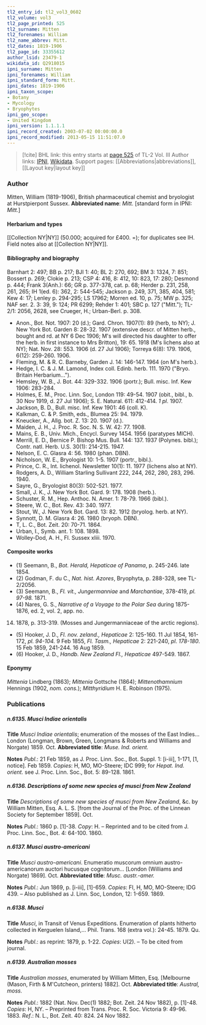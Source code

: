 ```yaml
---
tl2_entry_id: tl2_vol3_0602
tl2_volume: vol3
tl2_page_printed: 525
tl2_surname: Mitten
tl2_forenames: William
tl2_name_abbrev: Mitt.
tl2_dates: 1819-1906
tl2_page_id: 33355612
author_lsid: 23479-1
wikidata_id: Q2918015
ipni_surname: Mitten
ipni_forenames: William
ipni_standard_form: Mitt.
ipni_dates: 1819-1906
ipni_taxon_scope: 
- Botany
- Mycology
- Bryophytes
ipni_geo_scope: 
- United Kingdom
ipni_version: 1.1.1.1
ipni_record_created: 2003-07-02 00:00:00.0
ipni_record_modified: 2013-05-15 11:51:07.0
---
```


> [!cite] BHL link: this entry starts at [page 525](https://www.biodiversitylibrary.org/page/33355612) of TL-2 Vol. III
> Author links: [IPNI](https://www.ipni.org/a/23479-1), [Wikidata](https://www.wikidata.org/wiki/Q2918015). Support pages: [[Abbreviations|abbreviations]], [[Layout key|layout key]]

### Author

Mitten, William (1819-1906), British pharmaceutical chemist and bryologist at Hurstpierpont Sussex. 
**Abbreviated name**: *Mitt.* \[standard form in IPNI: *Mitt.*\]

#### Herbarium and types

[[Collection NY|NY]] (50.000; acquired for £400. =); for duplicates see IH. Field notes also at [[Collection NY|NY]].

#### Bibliography and biography

Barnhart 2: 497; BB p. 217; BJI 1: 40; BL 2: 270, 692; BM 3: 1324, 7: 851; Bossert p. 269; Clokie p. 213; CSP 4: 416, 8: 412, 10: 823, 17: 280; Desmond p. 444; Frank 3(Anh.): 66; GR p. 377-378, cat. p. 68; Herder p. 231, 258, 261, 265; IH 1(ed. 6): 362, 2: 544-545; Jackson p. 249, 371, 385, 404, 581; Kew 4: 17; Lenley p. 294-295; LS 17962; Morren ed. 10, p. 75; MW p. 325; NAF ser. 2. 3: 39, 9: 124; PR 6299; Rehder 1: 401; SBC p. 127 ("Mitt."); TL-2/1: 2056, 2628, see Crueger, H.; Urban-Berl. p. 308.
- Anon., Bot. Not. 1907: 20 (d.); Gard. Chron. 1907(1): 89 (herb, to NY); J. New York Bot. Garden 8: 28-32. 1907 (extensive descr. of Mitten herb., bought and rd. at NY 6 Dec 1906; M's will directed his daughter to offer the herb. in first instance to Mrs Britton), 19: 65. 1918 (M's lichens also at NY); Nat. Nov. 28: 553. 1906 (d. 27 Jul 1906); Torreya 6(8): 179. 1906, 6(12): 259-260. 1906.
- Fleming, M. & R. C. Barneby, Garden J. 14: 146-147. 1964 (on M's herb.).
- Hedge, I. C. & J. M. Lamond, Index coll. Edinb. herb. 111. 1970 ("Bryo. Britain Herbarium...").
- Hemsley, W. B., J. Bot. 44: 329-332. 1906 (portr.); Bull. misc. Inf. Kew 1906: 283-284.
- Holmes, E. M., Proc. Linn. Soc, London 119: 49-54. 1907 (obit., bibl., b. 30 Nov 1919, d. 27 Jul 1906); S. E. Natural. 611: 412-414. *1 pl*. 1907.
- Jackson, B. D., Bull. misc. Inf. Kew 1901: 46 (coll. K).
- Kalkman, C. & P. Smith, eds., Blumea 25: 94. 1979.
- Kneucker, A., Allg. bot. Z. 13: 20. 1907 (d.).
- Maiden, J. H., J. Proc. R. Soc. N. S. W. 42: 77. 1908.
- Mains, E. B., Univ. Mich., Encycl. Survey 1454. 1956 (paratypes MICH).
- Merrill, E. D., Bernice P. Bishop Mus. Bull. 144: 137. 1937 (Polynes. bibl.); Contr. natl. Herb. U.S. 30(1): 214-215. 1947.
- Nelson, E. C. Glasra 4: 56. 1980 (phan. DBN).
- Nicholson, W. E., Bryologist 10: 1-5. 1907 (portr., bibl.).
- Prince, C. R., Int. lichenol. Newsletter 10(1): 11. 1977 (lichens also at NY).
- Rodgers, A. D., William Starling Sullivant 222, 244, 262, 280, 283, 296. 1940.
- Sayre, G., Bryologist 80(3): 502-521. 1977.
- Small, J. K., J. New York Bot. Gard. 9: 178. 1908 (herb.).
- Schuster, R. M., Hep. Anthoc. N. Amer. 1: 78-79. 1966 (bibl.).
- Steere, W. C., Bot. Rev. 43: 340. 1977.
- Stout, W., J. New York Bot. Gard. 13: 82. 1912 (bryolog. herb. at NY).
- Synnott, D. M. Glasra 4: 26. 1980 (bryoph. DBN).
- T, L. C., Bot. Zeit. 20: 70-71. 1864.
- Urban, I., Symb. ant. 1: 108. 1898.
- Wolley-Dod, A. H., Fl. Sussex xliii. 1970.

#### Composite works

- (1) Seemann, B., *Bot. Herald, Hepaticae of Panama*, p. 245-246. late 1854.
- (2) Godman, F. du C., *Nat. hist. Azores*, Bryophyta, p. 288-328, see TL-2/2056.
- (3) Seemann, B., *Fl. vit., Jungermanniae* and *Marchantiae*, 378-419, *pl. 97-98.* 1871.
- (4) Nares, G. S., *Narrative of a Voyage to the Polar Sea* during 1875-1876, ed. 2, vol. 2, app. no.
14. 1878, p. 313-319. (Mosses and Jungermanniaceae of the arctic regions).
- (5) Hooker, J. D., *Fl. nov. zeland., Hepaticae* 2: 125-160. 11 Jul 1854, 161-172, *pl. 94-104.* 9 Feb 1855, *Fl. Tasm., Hepaticae* 2: 221-240, *pl*. *178-180*. 15 Feb 1859, 241-244. 16 Aug 1859.
- (6) Hooker, J. D., *Handb. New Zealand Fl., Hepaticae* 497-549. 1867.

#### Eponymy

*Mittenia* Lindberg (1863); *Mittenia* Gottsche (1864); *Mittenothamnium* Hennings (1902, *nom. cons.*); *Mitthyridium* H. E. Robinson (1975).

### Publications

##### n.6135. Musci Indiae orientalis

**Title**
*Musci Indiae orientalis*; enumeration of the mosses of the East Indies... London (Longman, Brown, Green, Longmans & Roberts and Williams and Norgate) 1859. Oct.
**Abbreviated title**: *Muse. Ind. orient.*

**Notes**
*Publ*.: 21 Feb 1859, as J. Proc. Linn. Soc., Bot. Suppl. 1: \[i-iii\], 1-171, \[1, notice\]. Feb 1859.
*Copies*: H, MO, MO-Steere; IDC 999; for *Hepat. Ind. orient.* see J. Proc. Linn. Soc., Bot. 5: 89-128. 1861.

##### n.6136. Descriptions of some new species of musci from New Zealand

**Title**
*Descriptions of some new species of musci from New Zealand*, &c. by William Mitten, Esq. A. L. S. \[from the Journal of the Proc. of the Linnean Society for September 1859\]. Oct.

**Notes**
*Publ*.: 1860 p. \[1\]-38. *Copy*: H. – Reprinted and to be cited from J. Proc. Linn. Soc., Bot. 4: 64-100. 1860.

##### n.6137. Musci austro-americani

**Title**
*Musci austro-americani*. Enumeratio muscorum omnium austro-americanorum auctori hucusque cognitorum... \[London (Williams and Norgate) 1869\]. Oct.
**Abbreviated title**: *Musc. austr.-amer.*

**Notes**
*Publ*.: Jun 1869, p. \[i-iii\], \[1\]-659. *Copies*: FI, H, MO, MO-Steere; IDG 439. – Also published as J. Linn. Soc, London, 12: 1-659. 1869.

##### n.6138. Musci

**Title**
*Musci*, in Transit of Venus Expeditions. Enumeration of plants hitherto collected in Kerguelen Island,... Phil. Trans. 168 (extra vol.): 24-45. 1879. Qu.

**Notes**
*Publ*.: as reprint: 1879, p. 1-22. *Copies*: U(2). – To be cited from journal.

##### n.6139. Australian mosses

**Title**
*Australian mosses*, enumerated by William Mitten, Esq. \[Melbourne (Mason, Firth & M'Cutcheon, printers) 1882\]. Oct.
**Abbreviated title**: *Austral, moss.*

**Notes**
*Publ*.: 1882 (Nat. Nov. Dec(1) 1882; Bot. Zeit. 24 Nov 1882), p. \[1\]-48. *Copies*: H, NY. – Preprinted from Trans. Proc. R. Soc. Victoria 9: 49-96. 1883.
*Ref*.: N. L., Bot. Zeit. 40: 824. 24 Nov 1882.

